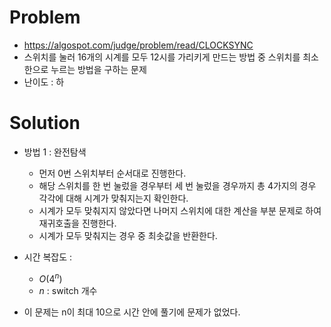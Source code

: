 # Problem
* https://algospot.com/judge/problem/read/CLOCKSYNC
* 스위치를 눌러 16개의 시계를 모두 12시를 가리키게 만드는 방법 중 스위치를 최소한으로 누르는 방법을 구하는 문제
* 난이도 : 하

# Solution

* 방법 1 : 완전탐색
  * 먼저 0번 스위치부터 순서대로 진행한다.
  * 해당 스위치를 한 번 눌렀을 경우부터 세 번 눌렀을 경우까지 총 4가지의 경우 각각에 대해 시계가 맞춰지는지 확인한다.
  * 시계가 모두 맞춰지지 않았다면 나머지 스위치에 대한 계산을 부분 문제로 하여 재귀호출을 진행한다.
  * 시계가 모두 맞춰지는 경우 중 최솟값을 반환한다.

* 시간 복잡도 :
  * $O(4^n)$
  * $n$ : switch 개수

* 이 문제는 n이 최대 10으로 시간 안에 풀기에 문제가 없었다.
